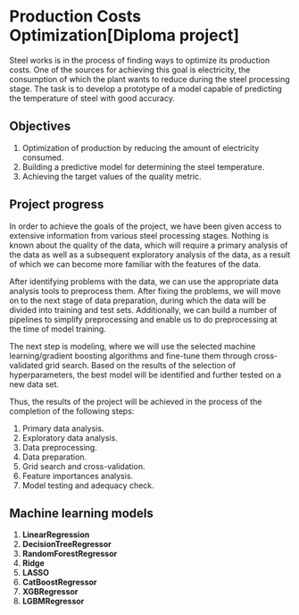 # Production Costs Optimization[Diploma project]

Steel works is in the process of finding ways to optimize its production costs. One of the sources for achieving this goal is electricity, the consumption of which the plant wants to reduce during the steel processing stage. The task is to develop a prototype of a model capable of predicting the temperature of steel with good accuracy.

## Objectives

1. Optimization of production by reducing the amount of electricity consumed.
2. Building a predictive model for determining the steel temperature.
3. Achieving the target values of the quality metric.

## Project progress

In order to achieve the goals of the project, we have been given access to extensive information from various steel processing stages. Nothing is known about the quality of the data, which will require a primary analysis of the data as well as a subsequent exploratory analysis of the data, as a result of which we can become more familiar with the features of the data.

After identifying problems with the data, we can use the appropriate data analysis tools to preprocess them. After fixing the problems, we will move on to the next stage of data preparation, during which the data will be divided into training and test sets. Additionally, we can build a number of pipelines to simplify preprocessing and enable us to do preprocessing at the time of model training.

The next step is modeling, where we will use the selected machine learning/gradient boosting algorithms and fine-tune them through cross-validated grid search. Based on the results of the selection of hyperparameters, the best model will be identified and further tested on a new data set.

Thus, the results of the project will be achieved in the process of the completion of the following steps:

1. Primary data analysis.
2. Exploratory data analysis.
3. Data preprocessing.
4. Data preparation.
5. Grid search and cross-validation.
6. Feature importances analysis.
7. Model testing and adequacy check.

## Machine learning models 

1. **LinearRegression**
2. **DecisionTreeRegressor**
3. **RandomForestRegressor**
4. **Ridge**
5. **LASSO**
6. **CatBoostRegressor**
7. **XGBRegressor**
8. **LGBMRegressor**

